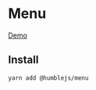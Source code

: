 # Menu

[Demo](https://humblejs.zuhd.org/pkg/menu/demo)

## Install

```
yarn add @humblejs/menu
```
